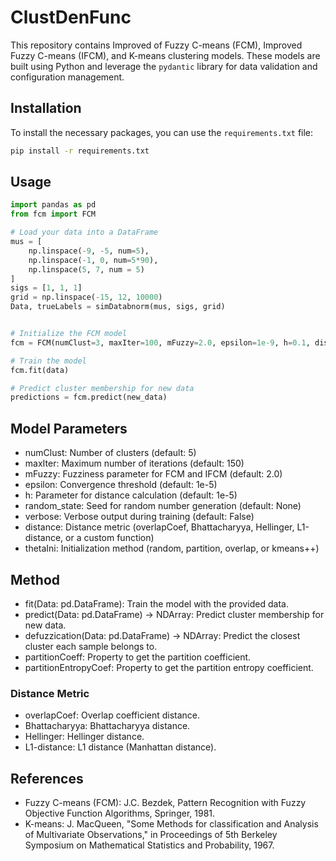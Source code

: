 # ClustDenFunc

This repository contains Improved of Fuzzy C-means (FCM), Improved Fuzzy C-means (IFCM), and K-means clustering models. These models are built using Python and leverage the `pydantic` library for data validation and configuration management.

## Installation

To install the necessary packages, you can use the `requirements.txt` file:

```bash
pip install -r requirements.txt
```

## Usage

``` python
import pandas as pd
from fcm import FCM

# Load your data into a DataFrame
mus = [
    np.linspace(-9, -5, num=5),  
    np.linspace(-1, 0, num=5*90), 
    np.linspace(5, 7, num = 5)
]
sigs = [1, 1, 1]
grid = np.linspace(-15, 12, 10000)
Data, trueLabels = simDatabnorm(mus, sigs, grid)


# Initialize the FCM model
fcm = FCM(numClust=3, maxIter=100, mFuzzy=2.0, epsilon=1e-9, h=0.1, distance='Bhattacharyya', thetaIni='kmeans++', verbose=True)

# Train the model
fcm.fit(data)

# Predict cluster membership for new data
predictions = fcm.predict(new_data)
```

## Model Parameters

  *  numClust: Number of clusters (default: 5)
  *  maxIter: Maximum number of iterations (default: 150)
*  mFuzzy: Fuzziness parameter for FCM and IFCM (default: 2.0)
 *   epsilon: Convergence threshold (default: 1e-5)
  *  h: Parameter for distance calculation (default: 1e-5)
   * random_state: Seed for random number generation (default: None)
  *  verbose: Verbose output during training (default: False)
  *  distance: Distance metric (overlapCoef, Bhattacharyya, Hellinger, L1-distance, or a custom function)
  *  thetaIni: Initialization method (random, partition, overlap, or kmeans++)

## Method
  *  fit(Data: pd.DataFrame): Train the model with the provided data.
  *  predict(Data: pd.DataFrame) -> NDArray: Predict cluster membership for new data.
  *  defuzzication(Data: pd.DataFrame) -> NDArray: Predict the closest cluster each sample belongs to.
  *  partitionCoeff: Property to get the partition coefficient.
  *  partitionEntropyCoef: Property to get the partition entropy coefficient.
### Distance Metric
  *  overlapCoef: Overlap coefficient distance.
   * Bhattacharyya: Bhattacharyya distance.
  *  Hellinger: Hellinger distance.
 *   L1-distance: L1 distance (Manhattan distance).


## References

  *  Fuzzy C-means (FCM): J.C. Bezdek, Pattern Recognition with Fuzzy Objective Function Algorithms, Springer, 1981.
  *  K-means: J. MacQueen, "Some Methods for classification and Analysis of Multivariate Observations," in Proceedings of 5th Berkeley Symposium on Mathematical Statistics and Probability, 1967.




